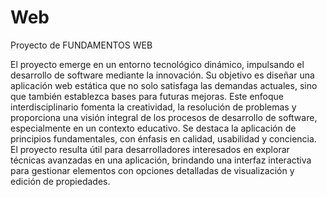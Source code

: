 # Web
Proyecto de FUNDAMENTOS WEB

El proyecto emerge en un entorno tecnológico dinámico, impulsando el desarrollo de software mediante la innovación. Su objetivo es diseñar una aplicación web estática que no solo satisfaga las demandas actuales, sino que también establezca bases para futuras mejoras. Este enfoque interdisciplinario fomenta la creatividad, la resolución de problemas y proporciona una visión integral de los procesos de desarrollo de software, especialmente en un contexto educativo. Se destaca la aplicación de principios fundamentales, con énfasis en calidad, usabilidad y conciencia. El proyecto resulta útil para desarrolladores interesados en explorar técnicas avanzadas en una aplicación, brindando una interfaz interactiva para gestionar elementos con opciones detalladas de visualización y edición de propiedades.
